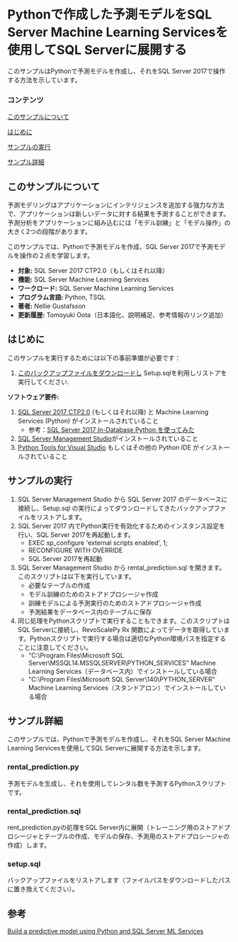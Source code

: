 # Pythonで作成した予測モデルをSQL Server Machine Learning Servicesを使用してSQL Serverに展開する

このサンプルはPythonで予測モデルを作成し、それをSQL Server 2017で操作する方法を示しています。

### コンテンツ


[このサンプルについて](#このサンプルについて)

[はじめに](#はじめに)

[サンプルの実行](#サンプルの実行)

[サンプル詳細](#サンプル詳細)



## このサンプルについて

予測モデリングはアプリケーションにインテリジェンスを追加する強力な方法で、アプリケーションは新しいデータに対する結果を予測することができます。
予測分析をアプリケーションに組み込むには「モデル訓練」と「モデル操作」の大きく2つの段階があります。

このサンプルでは、Pythonで予測モデルを作成、SQL Server 2017で予測モデルを操作の２点を学習します。


<!-- Delete the ones that don't apply -->
- **対象:** SQL Server 2017 CTP2.0（もしくはそれ以降）
- **機能:** SQL Server Machine Learning Services 
- **ワークロード:** SQL Server Machine Learning Services
- **プログラム言語:** Python, TSQL
- **著者:** Nellie Gustafsson
- **更新履歴:** Tomoyuki Oota（日本語化、説明補足、参考情報のリンク追加）

## はじめに

このサンプルを実行するためには以下の事前準備が必要です：
1. [このバックアップファイルをダウンロードし](https://deve2e.azureedge.net/sqlchoice/static/TutorialDB.bak) Setup.sqlを利用しリストアを実行してください. 

**ソフトウェア要件:**
1. [SQL Server 2017 CTP2.0](https://www.microsoft.com/en-us/sql-server/sql-server-2017) (もしくはそれ以降) と Machine Learning Services (Python) がインストールされていること
   *  参考：[SQL Server 2017 In-Database Python を使ってみた](https://blogs.msdn.microsoft.com/dataplatjp/2017/05/29/sqlserver2017-in-database-python/)
2. [SQL Server Management Studio](https://docs.microsoft.com/en-us/sql/ssms/download-sql-server-management-studio-ssms)がインストールされていること
3. [Python Tools for Visual Studio](https://www.visualstudio.com/vs/python/) もしくはその他の Python IDE がインストールされていること

## サンプルの実行
1. SQL Server Management Studio から SQL Server 2017 のデータベースに接続し、Setup.sql の実行によってダウンロードしてきたバックアップファイルをリストアします。
2. SQL Server 2017 内でPython実行を有効化するためのインスタンス設定を行い、SQL Server 2017を再起動します。
   *  EXEC sp_configure 'external scripts enabled', 1;
   *  RECONFIGURE WITH OVERRIDE
   *  SQL Server 2017を再起動
3. SQL Server Management Studio から rental_prediction.sql を開きます。
このスクリプトは以下を実行しています。
   *  必要なテーブルの作成
   *  モデル訓練のためのストアドプロシージャ作成
   *  訓練モデルによる予測実行のためのストアドプロシージャ作成
   *  予測結果をデータベース内のテーブルに保存
4. 同じ処理をPythonスクリプトで実行することもできます。このスクリプトはSQL Serverに接続し、RevoScalePy Rx 関数によってデータを取得しています。Pythonスクリプトで実行する場合は適切なPython環境パスを指定することに注意してください。
   *  "C:\Program Files\Microsoft SQL Server\MSSQL14.MSSQLSERVER\PYTHON_SERVICES" Machine Learning Services（データベース内）でインストールしている場合
   *  "C:\Program Files\Microsoft SQL Server\140\PYTHON_SERVER" Machine Learning Services（スタンドアロン）でインストールしている場合

## サンプル詳細

このサンプルでは、Pythonで予測モデルを作成し、それをSQL Server Machine Learning Servicesを使用してSQL Serverに展開する方法を示します。

### rental_prediction.py
予測モデルを生成し、それを使用してレンタル数を予測するPythonスクリプトです。

###  rental_prediction.sql
rent_prediction.pyの処理をSQL Server内に展開（トレーニング用のストアドプロシージャとテーブルの作成、モデルの保存、予測用のストアドプロシージャの作成）します。

###  setup.sql
バックアップファイルをリストアします（ファイルパスをダウンロードしたパスに置き換えてください）。

## 参考
[Build a predictive model using Python and SQL Server ML Services](https://microsoft.github.io/sql-ml-tutorials/python/rentalprediction/)





